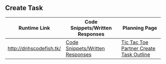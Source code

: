 ## Create Task

| Runtime Link | Code Snippets/Written Responses | Planning Page |
| ------------ | ------------------------------- | ------------- | 
| http://dnhscodefish.tk/ | [Code Snippets/Written Responses](https://github.com/arushi10/codefish/wiki/Vidhi---Written-Create-Task) | [Tic Tac Toe Partner Create Task Outline](https://github.com/arushi10/codefish/wiki/Vidhi-and-Saumya-Create-Task:--Tic-Tac-Toe) |
